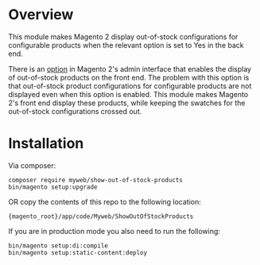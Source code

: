 # Overview

This module makes Magento 2 display out-of-stock configurations for configurable products when the relevant option is set to Yes in the back end.

There is an [option][1] in Magento 2's admin interface that enables the display of out-of-stock products on the front end. The problem with this option is that out-of-stock product configurations for configurable products are not displayed even when this option is enabled. This module makes Magento 2's front end display these products, while keeping the swatches for the out-of-stock configurations crossed out.

# Installation

Via composer:
```
composer require myweb/show-out-of-stock-products
bin/magento setup:upgrade
```

OR copy the contents of this repo to the following location:

```
{magento_root}/app/code/Myweb/ShowOutOfStockProducts
```


If you are in production mode you also need to run the following:
```
bin/magento setup:di:compile
bin/magento setup:static-content:deploy
```

[1]: https://docs.magento.com/m2/ce/user_guide/configuration/catalog/inventory.html
